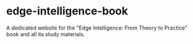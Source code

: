 # edge-intelligence-book
A dedicated website for the "Edge Intelligence: From Theory to Practice" book and all its study materials. 
